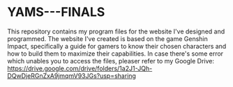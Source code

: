 # YAMS---FINALS
This repository contains my program files for the website I've designed and programmed. The website I've created is based on the game Genshin Impact, specifically a guide for gamers to know their chosen characters and how to build them to maximize their capabilities. In case there's some error which unables you to access the files, pleaser refer to my Google Drive: https://drive.google.com/drive/folders/1a2J1-JQh-DQwDjeRGnZxA9jmqmV93JGs?usp=sharing
